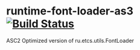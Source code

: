 runtime-font-loader-as3 [![Build Status](https://travis-ci.org/as3-community/runtime-font-loader-as3.svg)](https://travis-ci.org/as3-community/runtime-font-loader-as3)
=======================

ASC2 Optimized version of ru.etcs.utils.FontLoader